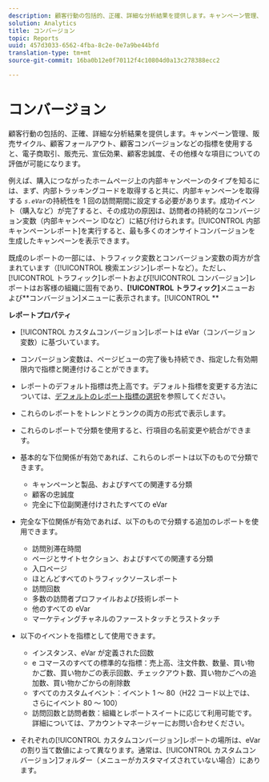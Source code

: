 ```yaml
---
description: 顧客行動の包括的、正確、詳細な分析結果を提供します。キャンペーン管理、販売サイクル、顧客フォールアウト、顧客コンバージョンなどの指標を使用すると、電子商取引、販売元、宣伝効果、顧客忠誠度、その他様々な項目についての評価が可能になります。
solution: Analytics
title: コンバージョン
topic: Reports
uuid: 457d3033-6562-4fba-8c2e-0e7a9be44bfd
translation-type: tm+mt
source-git-commit: 16ba0b12e0f70112f4c10804d0a13c278388ecc2

---
```



# コンバージョン

顧客行動の包括的、正確、詳細な分析結果を提供します。キャンペーン管理、販売サイクル、顧客フォールアウト、顧客コンバージョンなどの指標を使用すると、電子商取引、販売元、宣伝効果、顧客忠誠度、その他様々な項目についての評価が可能になります。

例えば、購入につながったホームページ上の内部キャンペーンのタイプを知るには、まず、内部トラッキングコードを取得すると共に、内部キャンペーンを取得する *`s.eVar`*&#x200B;の持続性を 1 回の訪問期間に設定する必要があります。成功イベント（購入など）が完了すると、その成功の原因は、訪問者の持続的なコンバージョン変数（内部キャンペーン IDなど）に結び付けられます。[!UICONTROL 内部キャンペーンレポート]を実行すると、最も多くのオンサイトコンバージョンを生成したキャンペーンを表示できます。

既成のレポートの一部には、トラフィック変数とコンバージョン変数の両方が含まれています（[!UICONTROL 検索エンジン]レポートなど）。ただし、[!UICONTROL トラフィック]レポートおよび[!UICONTROL コンバージョン]レポートはお客様の組織に固有であり、**[!UICONTROL トラフィック]**&#x200B;メニューおよび&#x200B;**コンバージョン]メニューに表示されます。[!UICONTROL **

**レポートプロパティ**

* [!UICONTROL カスタムコンバージョン]レポートは eVar（コンバージョン変数）に基づいています。
* コンバージョン変数は、ページビューの完了後も持続でき、指定した有効期限内で指標と関連付けることができます。
* レポートのデフォルト指標は売上高です。デフォルト指標を変更する方法については、[デフォルトのレポート指標の選択](https://marketing.adobe.com/resources/help/en_US/sc/user/t_metrics_set_default.html)を参照してください。
* これらのレポートをトレンドとランクの両方の形式で表示します。
* これらのレポートで分類を使用すると、行項目の名前変更や統合ができます。
* 基本的な下位関係が有効であれば、これらのレポートは以下のもので分類できます。

   * キャンペーンと製品、およびすべての関連する分類
   * 顧客の忠誠度
   * 完全に下位副関連付けされたすべての eVar

* 完全な下位関係が有効であれば、以下のもので分類する追加のレポートを使用できます。

   * 訪問別滞在時間
   * ページとサイトセクション、およびすべての関連する分類
   * 入口ページ
   * ほとんどすべてのトラフィックソースレポート
   * 訪問回数
   * 多数の訪問者プロファイルおよび技術レポート
   * 他のすべての eVar
   * マーケティングチャネルのファーストタッチとラストタッチ

* 以下のイベントを指標として使用できます。

   * インスタンス、eVar が定義された回数
   * e コマースのすべての標準的な指標：売上高、注文件数、数量、買い物かご数、買い物かごの表示回数、チェックアウト数、買い物かごへの追加数、買い物かごからの削除数
   * すべてのカスタムイベント：イベント 1 ～ 80（H22 コード以上では、さらにイベント 80 ～ 100）
   * 訪問回数と訪問者数：組織とレポートスイートに応じて利用可能です。詳細については、アカウントマネージャーにお問い合わせください。

* それぞれの[!UICONTROL カスタムコンバージョン]レポートの場所は、eVar の割り当て数値によって異なります。通常は、[!UICONTROL カスタムコンバージョン]フォルダー（メニューがカスタマイズされていない場合）にあります。

